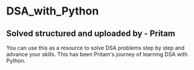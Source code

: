 # DSA_with_Python
## Solved structured and uploaded by - Pritam

You can use this as a resource to solve DSA problems step by step and advance your skills. 
This has been Pritam's journey of learning DSA with Python.
